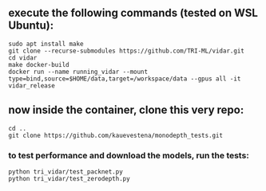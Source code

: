 ## execute the following commands (tested on WSL Ubuntu):

    sudo apt install make
    git clone --recurse-submodules https://github.com/TRI-ML/vidar.git
    cd vidar
    make docker-build 
    docker run --name running_vidar --mount type=bind,source=$HOME/data,target=/workspace/data --gpus all -it vidar_release

## now inside the container, clone this very repo:

    cd ..
    git clone https://github.com/kauevestena/monodepth_tests.git

### to test performance and download the models, run the tests:

    python tri_vidar/test_packnet.py
    python tri_vidar/test_zerodepth.py